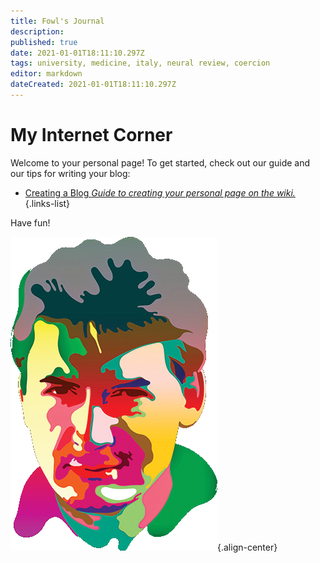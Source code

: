 ```yaml
---
title: Fowl's Journal
description: 
published: true
date: 2021-01-01T18:11:10.297Z
tags: university, medicine, italy, neural review, coercion
editor: markdown
dateCreated: 2021-01-01T18:11:10.297Z
---
```


# My Internet Corner

Welcome to your personal page! To get started, check out our guide and our tips for writing your blog:

- [Creating a Blog *Guide to creating your personal page on the wiki.*](https://www.supermemo.wiki/en/blogs/creating-a-blog)
{.links-list}

Have fun!

![piotr_wozniak_icon.png](/supermemo/piotr_wozniak_icon.png){.align-center}
